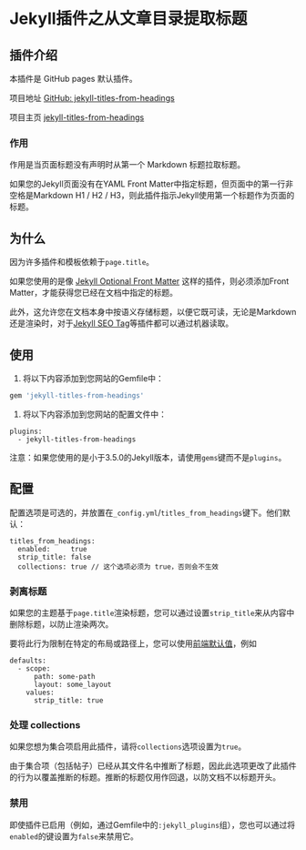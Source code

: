 # Jekyll插件之从文章目录提取标题

## 插件介绍

本插件是 GitHub pages 默认插件。

项目地址 [GitHub: jekyll-titles-from-headings](https://github.com/benbalter/jekyll-titles-from-headings)

项目主页 [jekyll-titles-from-headings](https://rubygems.org/gems/jekyll-titles-from-headings/versions/0.5.3)

### 作用

作用是当页面标题没有声明时从第一个 Markdown 标题拉取标题。

如果您的Jekyll页面没有在YAML Front Matter中指定标题，但页面中的第一行非空格是Markdown H1 / H2 / H3，则此插件指示Jekyll使用第一个标题作为页面的标题。

## 为什么

因为许多插件和模板依赖于`page.title`。

如果您使用的是像 [Jekyll Optional Front Matter](https://github.com/benbalter/jekyll-optional-front-matter) 这样的插件，则必须添加Front Matter，才能获得您已经在文档中指定的标题。

此外，这允许您在文档本身中按语义存储标题，以便它既可读，无论是Markdown还是渲染时，对于[Jekyll SEO Tag](https://github.com/benbalter/jekyll-seo-tag)等插件都可以通过机器读取。

## 使用

1. 将以下内容添加到您网站的Gemfile中：

```ruby
gem 'jekyll-titles-from-headings'
```

1. 将以下内容添加到您网站的配置文件中：

```
plugins:
  - jekyll-titles-from-headings
```

注意：如果您使用的是小于3.5.0的Jekyll版本，请使用`gems`键而不是`plugins`。

## 配置

配置选项是可选的，并放置在`_config.yml`/`titles_from_headings`键下。他们默认：

```
titles_from_headings:
  enabled:     true
  strip_title: false
  collections: true // 这个选项必须为 true，否则会不生效
```

### 剥离标题

如果您的主题基于`page.title`渲染标题，您可以通过设置`strip_title`来从内容中删除标题，以防止渲染两次。

要将此行为限制在特定的布局或路径上，您可以使用[前端默认值](https://jekyllrb.com/docs/configuration/#front-matter-defaults)，例如

```
defaults:
  - scope:
      path: some-path
      layout: some_layout
    values:
      strip_title: true
```

### 处理 collections

如果您想为集合项启用此插件，请将`collections`选项设置为`true`。

由于集合项（包括帖子）已经从其文件名中推断了标题，因此此选项更改了此插件的行为以覆盖推断的标题。推断的标题仅用作回退，以防文档不以标题开头。

### 禁用

即使插件已启用（例如，通过Gemfile中的`:jekyll_plugins`组），您也可以通过将`enabled`的键设置为`false`来禁用它。